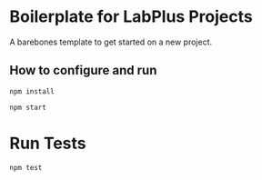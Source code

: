 # Boilerplate for LabPlus Projects

A barebones template to get started on a new project.

## How to configure and run
`npm install`

`npm start`

# Run Tests

`npm test`

